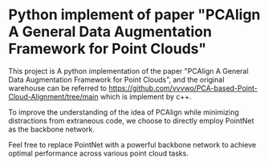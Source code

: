 # Python implement of paper "PCAlign A General Data Augmentation Framework for Point Clouds"

This project is A python implementation of the paper "PCAlign A General Data Augmentation Framework for Point Clouds", and the original warehouse can be referred to https://github.com/vvvwo/PCA-based-Point-Cloud-Alignment/tree/main which is implement by c++.

To improve the understanding of the idea of PCAlign while minimizing distractions from extraneous code, we choose to directly employ PointNet as the backbone network.

Feel free to replace PointNet with a powerful backbone network to achieve optimal performance across various point cloud tasks.
